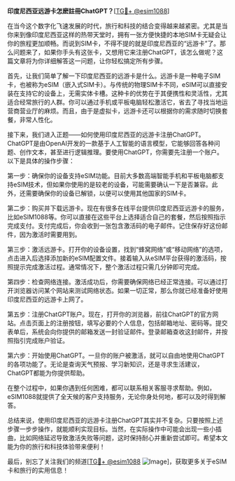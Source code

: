 **印度尼西亚远游卡怎麽註冊ChatGPT？**[[TG💪+ @esim1088](https://t.me/s/esim1088)]

在当今这个数字化飞速发展的时代，旅行和科技的结合变得越来越紧密。尤其是当你来到像印度尼西亚这样的热带天堂时，拥有一张方便快捷的本地SIM卡无疑会让你的旅程更加顺畅。而说到SIM卡，不得不提的就是印度尼西亚的“远游卡”了。那么问题来了，如果你手头有这张卡，又想用它来注册ChatGPT，该怎么做呢？这篇文章将为你详细解答这一问题，让你轻松搞定所有步骤。

首先，让我们简单了解一下印度尼西亚的远游卡是什么。远游卡是一种电子SIM卡，也被称为eSIM（嵌入式SIM卡）。与传统的物理SIM卡不同，eSIM可以直接安装在支持它的设备上，无需实体卡槽。这种卡的优势在于其便携性和灵活性，尤其适合经常旅行的人群。你可以通过手机或平板电脑轻松激活它，省去了寻找当地运营商营业厅的麻烦。而且，由于是虚拟卡，远游卡还可以根据你的需求随时切换套餐，非常人性化。

接下来，我们进入正题——如何使用印度尼西亚的远游卡注册ChatGPT。ChatGPT是由OpenAI开发的一款基于人工智能的语言模型，它能够回答各种问题、创作文本，甚至进行逻辑推理。要使用ChatGPT，你需要先注册一个账户。以下是具体的操作步骤：

第一步：确保你的设备支持eSIM功能。目前大多数高端智能手机和平板电脑都支持eSIM技术，但如果你使用的是较老的设备，可能需要确认一下是否兼容。此外，还需要确保你的设备已解锁，以便可以使用其他国家的SIM卡。

第二步：购买并下载远游卡。现在有很多在线平台提供印度尼西亚远游卡的服务，比如eSIM1088等。你可以直接在这些平台上选择适合自己的套餐，然后按照指示完成支付。支付完成后，你会收到一张包含激活码的电子邮件。记住保存好这份邮件，因为激活时需要用到。

第三步：激活远游卡。打开你的设备设置，找到“蜂窝网络”或“移动网络”的选项，点击进入后选择添加新的eSIM配置文件。接着输入从eSIM平台获得的激活码，按照提示完成激活过程。通常情况下，整个激活过程只需几分钟即可完成。

第四步：检查网络连接。激活成功后，你需要确保网络已经正常连接。可以通过打开浏览器访问某个网站来测试网络状态。如果一切正常，那么你就已经准备好使用印度尼西亚的远游卡上网了。

第五步：注册ChatGPT账户。现在，打开你的浏览器，前往ChatGPT的官方网站。点击页面上的注册按钮，填写必要的个人信息，包括邮箱地址、密码等。提交表单后，系统会向你提供的邮箱发送一封验证邮件。登录邮箱查收这封邮件，并按照指引完成账户验证。

第六步：开始使用ChatGPT。一旦你的账户被激活，就可以自由地使用ChatGPT的各项功能了。无论是查询天气预报、学习新知识，还是寻求生活建议，ChatGPT都能为你提供帮助。

在整个过程中，如果你遇到任何困难，都可以联系相关客服寻求帮助。例如，eSIM1088就提供了全天候的客户支持服务，无论你身处何地，都可以及时得到解答。

总结来说，使用印度尼西亚的远游卡注册ChatGPT其实并不复杂。只要按照上述步骤一步步操作，就能顺利实现目标。当然，在实际操作中可能会出现一些小插曲，比如网络延迟导致激活失败等问题，这时保持耐心并重新尝试即可。希望本文能为你的旅行和科技体验带来便利！

最后，别忘了关注我们的频道[[TG💪+ @esim1088](https://t.me/s/esim1088) ![Image](https://i.postimg.cc/4NQfJmqS/Snipaste-2025-05-13-00-14-12.png)]，获取更多关于eSIM卡和旅行的实用信息！